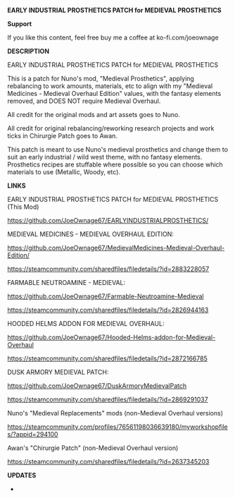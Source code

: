 **EARLY INDUSTRIAL PROSTHETICS PATCH for MEDIEVAL PROSTHETICS**

**Support**

If you like this content, feel free buy me a coffee at ko-fi.com/joeownage 

**DESCRIPTION**

EARLY INDUSTRIAL PROSTHETICS PATCH for MEDIEVAL PROSTHETICS

This is a patch for Nuno's mod, "Medieval Prosthetics", applying rebalancing to work amounts, materials, etc to align with my "Medieval Medicines - Medieval Overhaul Edition" values, with the fantasy elements removed, and DOES NOT require Medieval Overhaul. 
  
All credit for the original mods and art assets goes to Nuno. 

All credit for original rebalancing/reworking research projects and work ticks in Chirurgie Patch goes to Awan.

This patch is meant to use Nuno's medieval prosthetics and change them to suit an early industrial / wild west theme, with no fantasy elements. Prosthetics recipes are stuffable where possible so you can choose which materials to use (Metallic, Woody, etc).


**LINKS**	

EARLY INDUSTRIAL PROSTHETICS PATCH for MEDIEVAL PROSTHETICS (This Mod)

https://github.com/JoeOwnage67/EARLYINDUSTRIALPROSTHETICS/ 

				
MEDIEVAL MEDICINES - MEDIEVAL OVERHAUL EDITION:				
				
https://github.com/JoeOwnage67/MedievalMedicines-Medieval-Overhaul-Edition/

https://steamcommunity.com/sharedfiles/filedetails/?id=2883228057			

FARMABLE NEUTROAMINE - MEDIEVAL:				
				
https://github.com/JoeOwnage67/Farmable-Neutroamine-Medieval	

https://steamcommunity.com/sharedfiles/filedetails/?id=2826944163		
				
HOODED HELMS ADDON FOR MEDIEVAL OVERHAUL:				
				
https://github.com/JoeOwnage67/Hooded-Helms-addon-for-Medieval-Overhaul		

https://steamcommunity.com/sharedfiles/filedetails/?id=2872166785				
				
DUSK ARMORY MEDIEVAL PATCH:				
				
https://github.com/JoeOwnage67/DuskArmoryMedievalPatch		

https://steamcommunity.com/sharedfiles/filedetails/?id=2869291037				

Nuno's "Medieval Replacements" mods (non-Medieval Overhaul versions)

https://steamcommunity.com/profiles/76561198036639180/myworkshopfiles/?appid=294100

Awan's "Chirurgie Patch" (non-Medieval Overhaul version) 

https://steamcommunity.com/sharedfiles/filedetails/?id=2637345203

**UPDATES**

-

